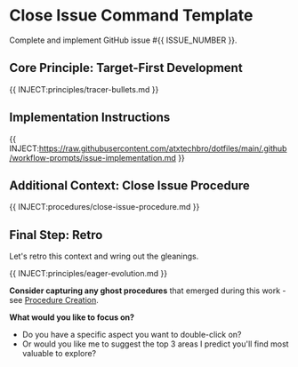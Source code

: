 # Close Issue Command Template
Complete and implement GitHub issue #{{ ISSUE_NUMBER }}.

## Core Principle: Target-First Development
{{ INJECT:principles/tracer-bullets.md }}

## Implementation Instructions

{{ INJECT:https://raw.githubusercontent.com/atxtechbro/dotfiles/main/.github/workflow-prompts/issue-implementation.md }}

## Additional Context: Close Issue Procedure
{{ INJECT:procedures/close-issue-procedure.md }}

## Final Step: Retro
Let's retro this context and wring out the gleanings.

{{ INJECT:principles/eager-evolution.md }}

**Consider capturing any ghost procedures** that emerged during this work - see [Procedure Creation](knowledge/procedures/procedure-creation.md).

**What would you like to focus on?**
- Do you have a specific aspect you want to double-click on?
- Or would you like me to suggest the top 3 areas I predict you'll find most valuable to explore?